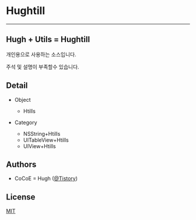 
# Hughtill

* * * * * * * * * * *

## Hugh + Utils = Hughtill

개인용으로 사용하는 소스입니다.

주석 및 설명이 부족할수 있습니다.

## Detail

* Object
  - Htills

* Category
  - NSString+Htills
  - UITableView+Htills
  - UIView+Htills

## Authors

* CoCoE = Hugh ([@Tistory](http://goldcocoe.tistory.com/category/CocoaPods/Hughtill))

## License

[MIT](https://opensource.org/licenses/MIT)

